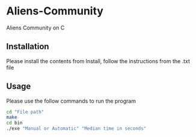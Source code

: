 # Aliens-Community
Aliens Community on C 
## Installation
Please install the contents from Install, follow the instructions from the .txt file

## Usage
Please use the follow commands to run the program


```bash
cd "File path"
make
cd bin
./exe "Manual or Automatic" "Median time in seconds"
```
